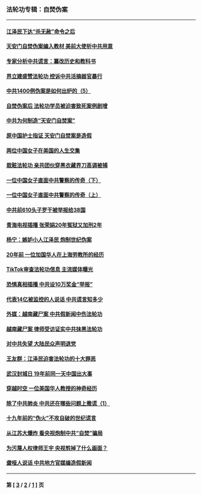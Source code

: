 ### 法轮功专辑：自焚伪案
---
#### [江泽民下达“杀无赦”命令之后](../../pages/nf5562/n13878084.md?01200430) 
#### [天安门自焚伪案编入教材 美前大使析中共用意](../../pages/nf5562/n13791932.md?01200430) 
#### [专家分析中共谎言：纂改历史和教科书](../../pages/nf5562/n13781542.md?01200430) 
#### [界立建盛赞法轮功 控诉中共活摘器官暴行](../../pages/nf5562/n13781971.md?01200430) 
#### [中共1400例伪案是如何出炉的（5）](../../pages/nf5562/n13226831.md?01200430) 
#### [自焚伪案后 法轮功学员被迫害致死案例剧增](../../pages/nf5562/n13190600.md?01200430) 
#### [中共为何制造“天安门自焚案”](../../pages/nf5562/n13183270.md?01200430) 
#### [原中国护士指证 天安门自焚案是造假](../../pages/nf5562/n13172289.md?01200430) 
#### [两位中国女子在美国的人生交集](../../pages/nf5562/n13156138.md?01200430) 
#### [栽赃法轮功 亲共团伙穿黑衣藏界刀高调被捕](../../pages/nf5562/n13073780.md?01200430) 
#### [一位中国女子直面中共警察的传奇（下）](../../pages/nf5562/n12989706.md?01200430) 
#### [一位中国女子直面中共警察的传奇（上）](../../pages/nf5562/n12985072.md?01200430) 
#### [中共前610头子罗干被举报给38国](../../pages/nf5562/n12975419.md?01200430) 
#### [青海电视插播 张荣娟20年冤狱又加刑2年](../../pages/nf5562/n12738166.md?01200430) 
#### [杨宁：嫉妒小人江泽民 炮制世纪伪案](../../pages/nf5562/n12724108.md?01200430) 
#### [20年前 一位加国华人在上海劳教所的经历](../../pages/nf5562/n12707932.md?01200430) 
#### [TikTok审查法轮功信息 主流媒体曝光](../../pages/nf5562/n12362336.md?01200430) 
#### [恐惧真相插播 中共设10万奖金“举报”](../../pages/nf5562/n12306396.md?01200430) 
#### [代表14亿被监控的人说话 中共谎言知多少](../../pages/nf5562/n12297484.md?01200430) 
#### [外媒：越南藏尸案 中共假新闻中伤法轮功](../../pages/nf5562/n12264411.md?01200430) 
#### [越南藏尸案 律师受访证实中共抹黑法轮功](../../pages/nf5562/n12261878.md?01200430) 
#### [对中共失望 大陆民众声明退党](../../pages/nf5562/n12187315.md?01200430) 
#### [王友群：江泽民迫害法轮功的十大罪恶](../../pages/nf5562/n12169074.md?01200430) 
#### [武汉封城日 19年前同一天中国出大事](../../pages/nf5562/n12150901.md?01200430) 
#### [穿越时空  一位美国华人教授的神奇经历](../../pages/nf5562/n12097460.md?01200430) 
#### [除了中共肺炎 中共还在哪些问题上撒谎（1）](../../pages/nf5562/n11955770.md?01200430) 
#### [十九年前的“伪火”不攻自破的世纪谎言](../../pages/nf5562/n11813238.md?01200430) 
#### [从江苏大爆炸 看央视炮制中共“自焚”骗局](../../pages/nf5562/n11140275.md?01200430) 
#### [为污蔑人权律师王宇 央视剪掉了什么画面？](../../pages/nf5562/n11130142.md?01200430) 
#### [聋哑人说话 中共地方官媒编造假新闻](../../pages/nf5562/n11006067.md?01200430) 

---
#### 第 [ [3](./3.md?01200430) / [2](./2.md?01200430) / [1](./1.md?01200430) ] 页
